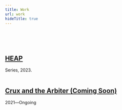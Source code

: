 ```yaml
---
title: Work
url: work
hideTitle: true
---
```


<section class="hero is-fullheight">
<div align="center">
<br><br><br>
</div>

# [HEAP](/tags/heap/)
Series, 2023.
<br><br>

# [Crux and the Arbiter (Coming Soon)]()
2021―Ongoing


</section>


